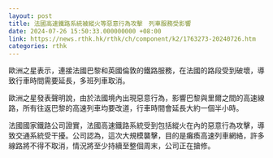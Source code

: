 ```yaml
---
layout: post
title: 法國高速鐵路系統被縱火等惡意行為攻擊　列車服務受影響
date: 2024-07-26 15:50:33.000000000 +08:00
link: https://news.rthk.hk/rthk/ch/component/k2/1763273-20240726.htm
categories: rthk
---
```


歐洲之星表示，連接法國巴黎和英國倫敦的鐵路服務，在法國的路段受到破壞，導致行車時間需要延長，多班列車取消。

歐洲之星發表聲明說，由於法國境內出現惡意行為，影響巴黎與里爾之間的高速線路，所有往返巴黎的高速列車均要改道，行車時間會延長大約一個半小時。

法國國家鐵路公司證實，法國高速鐵路系統受到包括縱火在內的惡意行為攻擊，導致交通系統受干擾。公司認為，這次大規模襲擊，目的是癱瘓高速列車網絡，許多線路將不得不取消，情況將至少持續至整個周末，公司正在搶修。
